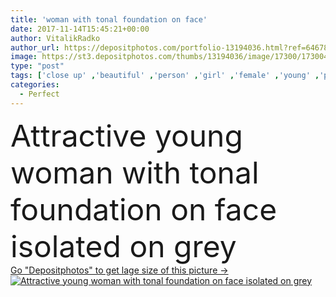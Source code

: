 ```yaml
---
title: 'woman with tonal foundation on face'
date: 2017-11-14T15:45:21+00:00
author: VitalikRadko
author_url: https://depositphotos.com/portfolio-13194036.html?ref=64678756
image: https://st3.depositphotos.com/thumbs/13194036/image/17300/173004478/api_thumb_450.jpg?forcejpeg=true
type: "post"
tags: ['close up' ,'beautiful' ,'person' ,'girl' ,'female' ,'young' ,'people' ,'beauty' ,'portrait' ,'cream' ,'youth' ,'face' ,'crop' ,'skin' ,'lines' ,'apply' ,'cosmetic' ,'makeup' ,'skincare' ,'cosmetics' ,'foundation' ,'tone' ,'half' ,'alone' ,'perfect' ,'attractive' ,'stripes' ,'dermatology' ,'visage' ,'glamorous' ,'Concealer' ,'halved' ,'Cropped' ,'tonal' ,'copy space' ,'young adult' ,'caucasian woman' ]
categories: 
  - Perfect
---
```

<div aling="center">
            <font size="60"> Attractive young woman with tonal foundation on face isolated on grey</font>   
</div>
<div>
    <a href='https://st3.depositphotos.com/thumbs/13194036/image/17300/173004478/api_thumb_450.jpg?forcejpeg=true?ref=64678756' target=_blank > Go "Depositphotos" to get lage size of this picture ->
        <img href='https://st3.depositphotos.com/thumbs/13194036/image/17300/173004478/api_thumb_450.jpg?forcejpeg=true?ref=64678756' src='https://st3.depositphotos.com/13194036/17300/i/950/depositphotos_173004478-stock-photo-woman-with-tonal-foundation-on.jpg?forcejpeg=true' alt='Attractive young woman with tonal foundation on face isolated on grey' >
    </a>
</div>
